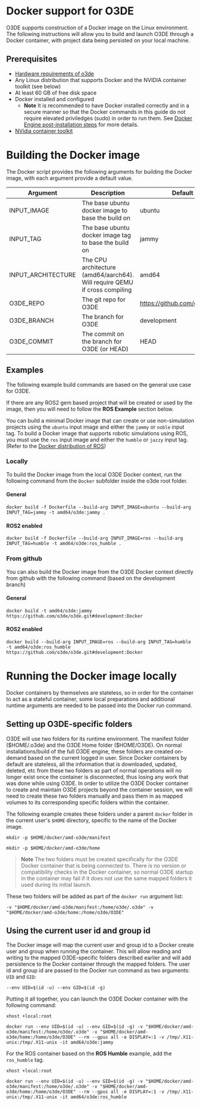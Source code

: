# Docker support for O3DE

O3DE supports construction of a Docker image on the Linux environment. The following instructions will allow you to build and launch O3DE through a Docker container, with project data being persisted on your local machine.

## Prerequisites

* [Hardware requirements of o3de](https://www.o3de.org/docs/welcome-guide/requirements/)
* Any Linux distribution that supports Docker and the NVIDIA container toolkit (see below)
* At least 60 GB of free disk space
* Docker installed and configured
  * **Note** It is recommended to have Docker installed correctly and in a secure manner so that the Docker commands in this guide do not require elevated priviledges (sudo) in order to run them. See [Docker Engine post-installation steps](https://docs.docker.com/engine/install/linux-postinstall/) for more details.
* [NVidia container toolkit](https://docs.nvidia.com/datacenter/cloud-native/container-toolkit/install-guide.html#docker)

# Building the Docker image
The Docker script provides the following arguments for building the Docker image, with each argument provide a default value.

| Argument                | Description                                                                | Default
|-------------------------|----------------------------------------------------------------------------|-------------
| INPUT_IMAGE             | The base ubuntu docker image to base the build on                          | ubuntu
| INPUT_TAG               | The base ubuntu docker image tag to base the build on                      | jammy
| INPUT_ARCHITECTURE      | The CPU architecture (amd64/aarch64). Will require QEMU if cross compiling | amd64
| O3DE_REPO               | The git repo for O3DE                                                      | https://github.com/o3de/o3de
| O3DE_BRANCH             | The branch for O3DE                                                        | development
| O3DE_COMMIT             | The commit on the branch for O3DE (or HEAD)                                | HEAD

## Examples
The following example build commands are based on the general use case for O3DE. 

If there are any ROS2 gem based project that will be created or used by the image, then you will need to follow the **ROS Example** section below.

You can build a minimal Docker image that can create or use non-simulation projects using the `ubuntu` input image and either the `jammy` or `noble` input tag. To build a Docker image that supports robotic simulations using ROS, you must use the `ros` input image and either the `humble` or `jazzy` input tag. (Refer to the [Docker distribution of ROS](https://hub.docker.com/_/ros/))

### Locally

To build the Docker image from the local O3DE Docker context, run the following command from the `Docker` subfolder inside the o3de root folder.

#### General
```
docker build -f Dockerfile --build-arg INPUT_IMAGE=ubuntu --build-arg INPUT_TAG=jammy -t amd64/o3de:jammy .
```
#### ROS2 enabled
```
docker build -f Dockerfile --build-arg INPUT_IMAGE=ros --build-arg INPUT_TAG=humble -t amd64/o3de:ros_humble .
```

### From github
You can also build the Docker image from the O3DE Docker context directly from github with the following command (based on the development branch)

#### General
```
docker build -t amd64/o3de:jammy https://github.com/o3de/o3de.git#development:Docker
```

#### ROS2 enabled
```
docker build --build-arg INPUT_IMAGE=ros --build-arg INPUT_TAG=humble -t amd64/o3de:ros_humble https://github.com/o3de/o3de.git#development:Docker
```


# Running the Docker image locally
Docker containers by themselves are stateless, so in order for the container to act as a stateful container, some local preparations and additional runtime arguments are needed to be passed into the Docker run command.

## Setting up O3DE-specific folders
O3DE will use two folders for its runtime environment. The manifest folder (\$HOME/.o3de) and the O3DE Home folder (\$HOME/O3DE). On normal installations/build of the full O3DE engine, these folders are created on-demand based on the current logged in user. Since Docker containers by default are stateless, all the information that is downloaded, updated, deleted, etc from these two folders as part of normal operations will no longer exist once the container is disconnected, thus losing any work that was done while using O3DE. In order to utilize the O3DE Docker container to create and maintain O3DE projects beyond the container session, we will need to create these two folders manually and pass them in as mapped volumes to its corresponding specific folders within the container. 

The following example creates these folders under a parent `docker` folder in the current user's `$HOME` directory, specific to the name of the Docker image.

```
mkdir -p $HOME/docker/amd-o3de/manifest

mkdir -p $HOME/docker/amd-o3de/home
```

>**Note** The two folders must be created specifically for the O3DE Docker container that is being connected to. There is no version or compatibility checks in the Docker container, so normal O3DE startup in the container may fail if it does not use the same mapped folders it used during its initial launch.

These two folders will be added as part of the `docker run` argument list:

```
-v "$HOME/docker/amd-o3de/manifest:/home/o3de/.o3de" -v "$HOME/docker/amd-o3de/home:/home/o3de/O3DE"
```

## Using the current user id and group id
The Docker image will map the current user and group id to a Docker create user and group when running the container. This will allow reading and writing to the mapped O3DE-specific folders described earlier and will add persistence to the Docker container through the mapped folders. The user id and group id are passed to the Docker run command as two arguments: `UID` and `GID`:

```
--env UID=$(id -u) --env GID=$(id -g)
```


Putting it all together, you can launch the O3DE Docker container with the following command:

```
xhost +local:root

docker run --env UID=$(id -u) --env GID=$(id -g) -v "$HOME/docker/amd-o3de/manifest:/home/o3de/.o3de" -v "$HOME/docker/amd-o3de/home:/home/o3de/O3DE" --rm --gpus all -e DISPLAY=:1 -v /tmp/.X11-unix:/tmp/.X11-unix -it amd64/o3de:jammy
```

For the ROS container based on the **ROS Humble** example, add the `ros_humble` tag.
```
xhost +local:root

docker run --env UID=$(id -u) --env GID=$(id -g) -v "$HOME/docker/amd-o3de/manifest:/home/o3de/.o3de" -v "$HOME/docker/amd-o3de/home:/home/o3de/O3DE" --rm --gpus all -e DISPLAY=:1 -v /tmp/.X11-unix:/tmp/.X11-unix -it amd64/o3de:ros_humble
```

